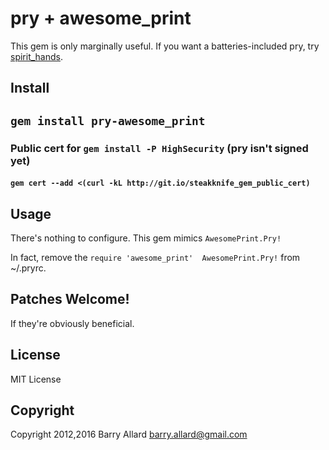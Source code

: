 # pry + awesome_print

This gem is only marginally useful.  If you want a batteries-included pry, try [spirit_hands](https://github.com/steakknife/spirit_hands).

## Install
## `gem install pry-awesome_print`

### Public cert for `gem install -P HighSecurity` (pry isn't signed yet)
#### `gem cert --add <(curl -kL http://git.io/steakknife_gem_public_cert)`

## Usage
There's nothing to configure.  This gem mimics `AwesomePrint.Pry!`

In fact, remove the `require 'awesome_print'  AwesomePrint.Pry!` from ~/.pryrc. 

## Patches Welcome!

If they're obviously beneficial.

## License

MIT License

## Copyright 

Copyright 2012,2016 Barry Allard <barry.allard@gmail.com>
